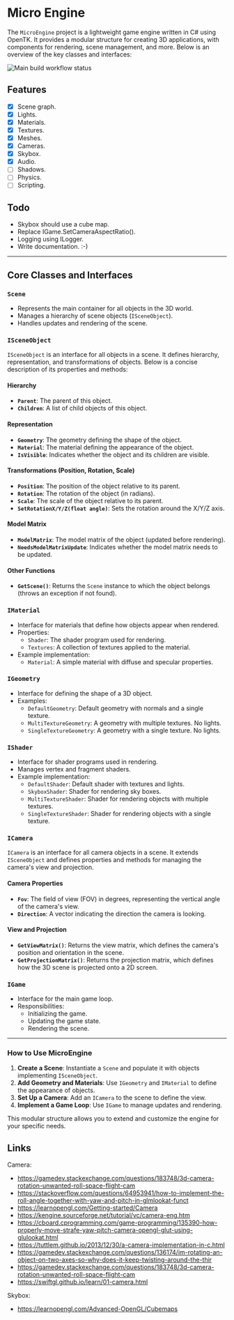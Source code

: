 # Micro Engine

The `MicroEngine` project is a lightweight game engine written in C# using OpenTK. 
It provides a modular structure for creating 3D applications, with components for rendering, 
scene management, and more. Below is an overview of the key classes and interfaces:

![Main build workflow status](https://github.com/enif77/MicroEngine/actions/workflows/dotnet.yml/badge.svg)

## Features

- [x] Scene graph.
- [x] Lights.
- [x] Materials.
- [x] Textures.
- [x] Meshes.
- [x] Cameras.
- [x] Skybox.
- [x] Audio.
- [ ] Shadows.
- [ ] Physics.
- [ ] Scripting.

## Todo

- Skybox should use a cube map.
- Replace IGame.SetCameraAspectRatio().
- Logging using ILogger.
- Write documentation. :-)

---

## **Core Classes and Interfaces**

### **`Scene`**
- Represents the main container for all objects in the 3D world.
- Manages a hierarchy of scene objects (`ISceneObject`).
- Handles updates and rendering of the scene.

### **`ISceneObject`**

`ISceneObject` is an interface for all objects in a scene. It defines hierarchy, representation, 
and transformations of objects. Below is a concise description of its properties and methods:

#### **Hierarchy**
- **`Parent`**: The parent of this object.
- **`Children`**: A list of child objects of this object.

#### **Representation**
- **`Geometry`**: The geometry defining the shape of the object.
- **`Material`**: The material defining the appearance of the object.
- **`IsVisible`**: Indicates whether the object and its children are visible.

#### **Transformations (Position, Rotation, Scale)**
- **`Position`**: The position of the object relative to its parent.
- **`Rotation`**: The rotation of the object (in radians).
- **`Scale`**: The scale of the object relative to its parent.
- **`SetRotationX/Y/Z(float angle)`**: Sets the rotation around the X/Y/Z axis.

#### **Model Matrix**
- **`ModelMatrix`**: The model matrix of the object (updated before rendering).
- **`NeedsModelMatrixUpdate`**: Indicates whether the model matrix needs to be updated.

#### **Other Functions**
- **`GetScene()`**: Returns the `Scene` instance to which the object belongs (throws an exception if not found).


### **`IMaterial`**
- Interface for materials that define how objects appear when rendered.
- Properties:
    - `Shader`: The shader program used for rendering.
    - `Textures`: A collection of textures applied to the material.
- Example implementation:
    - `Material`: A simple material with diffuse and specular properties.

### **`IGeometry`**
- Interface for defining the shape of a 3D object.
- Examples:
    - `DefaultGeometry`: Default geometry with normals and a single texture.
    - `MultiTextureGeometry`: A geometry with multiple textures. No lights.
    - `SingleTextureGeometry`: A geometry with a single texture. No lights.

### **`IShader`**
- Interface for shader programs used in rendering.
- Manages vertex and fragment shaders.
- Example implementation:
    - `DefaultShader`: Default shader with textures and lights.
    - `SkyboxShader`: Shader for rendering sky boxes.
    - `MultiTextureShader`: Shader for rendering objects with multiple textures.
    - `SingleTextureShader`: Shader for rendering objects with a single texture.


### **`ICamera`**

`ICamera` is an interface for all camera objects in a scene. It extends `ISceneObject`
and defines properties and methods for managing the camera's view and projection.

#### **Camera Properties**
- **`Fov`**: The field of view (FOV) in degrees, representing the vertical angle of the camera's view.
- **`Direction`**: A vector indicating the direction the camera is looking.

#### **View and Projection**
- **`GetViewMatrix()`**: Returns the view matrix, which defines the camera's position and orientation in the scene.
- **`GetProjectionMatrix()`**: Returns the projection matrix, which defines how the 3D scene is projected onto a 2D screen.

### **`IGame`**
- Interface for the main game loop.
- Responsibilities:
    - Initializing the game.
    - Updating the game state.
    - Rendering the scene.

---

### **How to Use MicroEngine**

1. **Create a Scene**: Instantiate a `Scene` and populate it with objects implementing `ISceneObject`.
2. **Add Geometry and Materials**: Use `IGeometry` and `IMaterial` to define the appearance of objects.
3. **Set Up a Camera**: Add an `ICamera` to the scene to define the view.
4. **Implement a Game Loop**: Use `IGame` to manage updates and rendering.

This modular structure allows you to extend and customize the engine for your specific needs.

## Links

Camera:

- https://gamedev.stackexchange.com/questions/183748/3d-camera-rotation-unwanted-roll-space-flight-cam
- https://stackoverflow.com/questions/64953941/how-to-implement-the-roll-angle-together-with-yaw-and-pitch-in-glmlookat-funct
- https://learnopengl.com/Getting-started/Camera 
- https://kengine.sourceforge.net/tutorial/vc/camera-eng.htm
- https://cboard.cprogramming.com/game-programming/135390-how-properly-move-strafe-yaw-pitch-camera-opengl-glut-using-glulookat.html
- https://tuttlem.github.io/2013/12/30/a-camera-implementation-in-c.html
- https://gamedev.stackexchange.com/questions/136174/im-rotating-an-object-on-two-axes-so-why-does-it-keep-twisting-around-the-thir
- https://gamedev.stackexchange.com/questions/183748/3d-camera-rotation-unwanted-roll-space-flight-cam  
- https://swiftgl.github.io/learn/01-camera.html
 
Skybox:

- https://learnopengl.com/Advanced-OpenGL/Cubemaps
